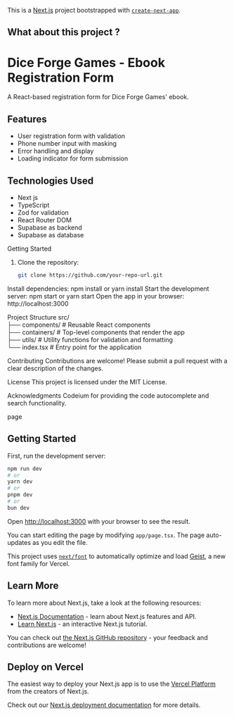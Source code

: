 This is a [Next.js](https://nextjs.org) project bootstrapped with [`create-next-app`](https://nextjs.org/docs/app/api-reference/cli/create-next-app).

## What about this project ?

# Dice Forge Games - Ebook Registration Form

A React-based registration form for Dice Forge Games' ebook.

## Features

- User registration form with validation
- Phone number input with masking
- Error handling and display
- Loading indicator for form submission

## Technologies Used

- Next js
- TypeScript
- Zod for validation
- React Router DOM
- Supabase as backend
- Supabase as database

Getting Started

1. Clone the repository:

   ```sh
   git clone https://github.com/your-repo-url.git

   ```

Install dependencies: npm install or yarn install
Start the development server: npm start or yarn start
Open the app in your browser: http://localhost:3000

Project Structure
src/  
├── components/ # Reusable React components  
├── containers/ # Top-level components that render the app  
├── utils/ # Utility functions for validation and formatting  
└── index.tsx # Entry point for the application

Contributing
Contributions are welcome! Please submit a pull request with a clear description of the changes.

License
This project is licensed under the MIT License.

Acknowledgments
Codeium for providing the code autocomplete and search functionality.

page

## Getting Started

First, run the development server:

```bash
npm run dev
# or
yarn dev
# or
pnpm dev
# or
bun dev
```

Open [http://localhost:3000](http://localhost:3000) with your browser to see the result.

You can start editing the page by modifying `app/page.tsx`. The page auto-updates as you edit the file.

This project uses [`next/font`](https://nextjs.org/docs/app/building-your-application/optimizing/fonts) to automatically optimize and load [Geist](https://vercel.com/font), a new font family for Vercel.

## Learn More

To learn more about Next.js, take a look at the following resources:

- [Next.js Documentation](https://nextjs.org/docs) - learn about Next.js features and API.
- [Learn Next.js](https://nextjs.org/learn) - an interactive Next.js tutorial.

You can check out [the Next.js GitHub repository](https://github.com/vercel/next.js) - your feedback and contributions are welcome!

## Deploy on Vercel

The easiest way to deploy your Next.js app is to use the [Vercel Platform](https://vercel.com/new?utm_medium=default-template&filter=next.js&utm_source=create-next-app&utm_campaign=create-next-app-readme) from the creators of Next.js.

Check out our [Next.js deployment documentation](https://nextjs.org/docs/app/building-your-application/deploying) for more details.
